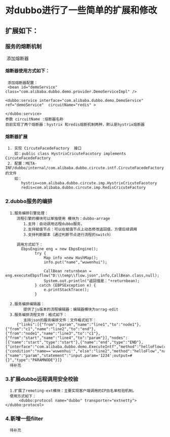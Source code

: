 # 对dubbo进行了一些简单的扩展和修改
## 扩展如下：
### 服务的熔断机制 
    添加熔断器
#### 熔断器使用方式如下：
     添加熔断器配置：
     <bean id="demoService" class="com.alibaba.dubbo.demo.provider.DemoServiceImpl" />
	
	<dubbo:service interface="com.alibaba.dubbo.demo.DemoService" ref="demoService"  circuitName="redis" >
	
	</dubbo:service>
    参数 circuitName :熔断器名称
    目前实现了两个熔断器：hystrix 和redis熔断机制两种，默认是hystrix熔断器
 #### 熔断器扩展
     1. 实现 CircuteFacedeFactory  接口
        如：public class HystrixCricuteFacotory implements CircuteFacedeFactory
     2. 配置：META-INF/dubbo/internal/com.alibaba.dubbo.circute.intf.CircuteFacedeFactory的文件
        如：
           hystrix=com.alibaba.dubbo.circute.imp.HystrixCricuteFacotory
           redis=com.alibaba.dubbo.circute.imp.RedisCricuteFactory
     
### 2.dubbo服务的编排
      1.服务编排引擎处理：
         流程引擎的模块可以单独使用 模块为：dubbo-arrage
            1.支持：自动调用远程dubbo服务，
            2.支持赋值节点：可以在赋值节点上动态修改返回值，方便后续调用
            3.支持判断脚本（通过判断节点进行流程的switch）
          
         调用方式如下：
           EbpsEngine eng = new EbpsEngine();
                 try {
                     Map info =new HashMap();
                     info.put("name","wuwenhui");
         
                     CallBean returnbean = eng.executeEbpsflow("D:\\temp\\flow.json",info,CallBean.class,null);
                     System.out.println("返回值是："+returnbean);
                 } catch (EBPSException e) {
                     e.printStackTrace();
                 }
      
      2.服务编排编辑器：
            提供了js版本的流程编辑器：编辑器模块为arrag-edit
      3.服务编排流程文件：格式如下：
            支持json的服务编排文件：文件格式如下：
         {"links":[{"from":"param","name":"line1","to":"node1"},{"from":"c1","name":"line2","to":"end"},{"from":"node1","name":"line3","to":"c1"},{"from":"start","name":"line4","to":"param"}],"nodes":[{"name":"start","type":"start"},{"name":"end","type":"END"},{"interface":"com.alibaba.dubbo.demo.ExecuteIntf","method":"helloFlow(com.alibaba.dubbo.demo.CallBean)","name":"node1","servicename":"executeFlow","type":"action"},{"condition":"name=='wuwenhui'","else":"line2","method":"helloFlow","name":"c1","sucessful":"line2","type":"SWITCH"},{"name":"param","statement":"input.param='1234';output=#{}","type":"PARAMNODE"}]}
      待补充
      
      
### 3.扩展dubbo远程调用安全校验
      1.扩展了remoting-ext模块：主要实现客户端调用的IP白名单校验机制。
      使用方式如下：
          <dubbo:protocol name="dubbo" transporter="extnetty"></dubbo:protocol>
### 4.新增一些filter
      待补充
 
